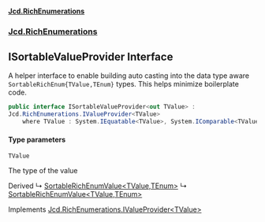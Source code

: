 #### [Jcd.RichEnumerations](index.md 'index')
### [Jcd.RichEnumerations](Jcd.RichEnumerations.md 'Jcd.RichEnumerations')

## ISortableValueProvider<TValue> Interface

A helper interface to enable building auto casting into the data type aware `SortableRichEnum{TValue,TEnum}`
types. This helps minimize boilerplate code.

```csharp
public interface ISortableValueProvider<out TValue> :
Jcd.RichEnumerations.IValueProvider<TValue>
    where TValue : System.IEquatable<TValue>, System.IComparable<TValue>
```
#### Type parameters

<a name='Jcd.RichEnumerations.ISortableValueProvider_TValue_.TValue'></a>

`TValue`

The type of the value

Derived
&#8627; [SortableRichEnumValue&lt;TValue,TEnum&gt;](SortableRichEnumValue_TValue,TEnum_.md 'Jcd.RichEnumerations.Classes.SortableRichEnumValue<TValue,TEnum>')
&#8627; [SortableRichEnumValue&lt;TValue,TEnum&gt;](SortableRichEnumValue_TValue,TEnum_.md 'Jcd.RichEnumerations.Records.SortableRichEnumValue<TValue,TEnum>')

Implements [Jcd.RichEnumerations.IValueProvider&lt;](IValueProvider_TValue_.md 'Jcd.RichEnumerations.IValueProvider<TValue>')[TValue](ISortableValueProvider_TValue_.md#Jcd.RichEnumerations.ISortableValueProvider_TValue_.TValue 'Jcd.RichEnumerations.ISortableValueProvider<TValue>.TValue')[&gt;](IValueProvider_TValue_.md 'Jcd.RichEnumerations.IValueProvider<TValue>')